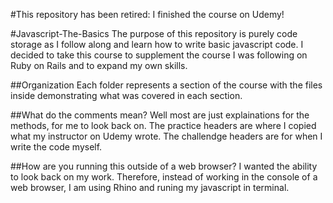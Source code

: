 #This repository has been retired: I finished the course on Udemy!

#Javascript-The-Basics
The purpose of this repository is purely code storage as I follow along and learn how to write basic javascript code.  I decided to take this course to supplement the course I was following on Ruby on Rails and to expand my own skills. 

##Organization 
Each folder represents a section of the course with the files inside demonstrating what was covered in each section. 

##What do the comments mean?
Well most are just explainations for the methods, for me to look back on.  The practice headers are where I copied what my instructor on Udemy wrote.  The challendge headers are for when I write the code myself. 

##How are you running this outside of a web browser?
I wanted the ability to look back on my work.  Therefore, instead of working in the console of a web browser, I am using Rhino and runing my javascript in terminal.
